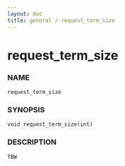 ```yaml
---
layout: doc
title: general / request_term_size
---
```

# request_term_size

### NAME

    request_term_size

### SYNOPSIS

    void request_term_size(int)

### DESCRIPTION

    TBW

